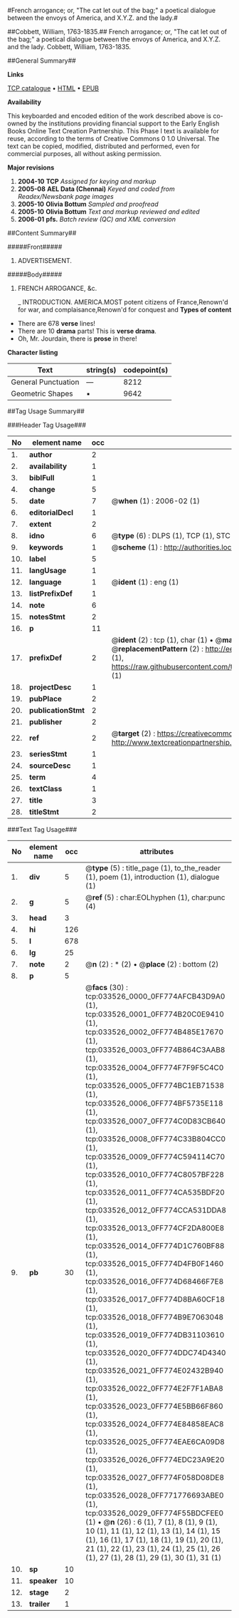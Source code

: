 #French arrogance; or, "The cat let out of the bag;" a poetical dialogue between the envoys of America, and X.Y.Z. and the lady.#

##Cobbett, William, 1763-1835.##
French arrogance; or, "The cat let out of the bag;" a poetical dialogue between the envoys of America, and X.Y.Z. and the lady.
Cobbett, William, 1763-1835.

##General Summary##

**Links**

[TCP catalogue](http://www.ota.ox.ac.uk/tcp/)  • 
[HTML](http://tei.it.ox.ac.uk/tcp/Texts-HTML/free/N25/N25296.html)  • 
[EPUB](http://tei.it.ox.ac.uk/tcp/Texts-EPUB/free/N25/N25296.epub)

**Availability**

This keyboarded and encoded edition of the
	       work described above is co-owned by the institutions
	       providing financial support to the Early English Books
	       Online Text Creation Partnership. This Phase I text is
	       available for reuse, according to the terms of Creative
	       Commons 0 1.0 Universal. The text can be copied,
	       modified, distributed and performed, even for
	       commercial purposes, all without asking permission.

**Major revisions**

1. __2004-10__ __TCP__ *Assigned for keying and markup*
1. __2005-08__ __AEL Data (Chennai)__ *Keyed and coded from Readex/Newsbank page images*
1. __2005-10__ __Olivia Bottum__ *Sampled and proofread*
1. __2005-10__ __Olivia Bottum__ *Text and markup reviewed and edited*
1. __2006-01__ __pfs.__ *Batch review (QC) and XML conversion*

##Content Summary##

#####Front#####

1. ADVERTISEMENT.

#####Body#####

1. FRENCH ARROGANCE, &c.

    _ INTRODUCTION.
AMERICA.MOST potent citizens of France,Renown'd for war, and complaisance,Renown'd for conquest and 
**Types of content**

  * There are 678 **verse** lines!
  * There are 10 **drama** parts! This is **verse drama**.
  * Oh, Mr. Jourdain, there is **prose** in there!

**Character listing**


|Text|string(s)|codepoint(s)|
|---|---|---|
|General Punctuation|—|8212|
|Geometric Shapes|▪|9642|

##Tag Usage Summary##

###Header Tag Usage###

|No|element name|occ|attributes|
|---|---|---|---|
|1.|__author__|2||
|2.|__availability__|1||
|3.|__biblFull__|1||
|4.|__change__|5||
|5.|__date__|7| @__when__ (1) : 2006-02 (1)|
|6.|__editorialDecl__|1||
|7.|__extent__|2||
|8.|__idno__|6| @__type__ (6) : DLPS (1), TCP (1), STC (1), NOTIS (1), IMAGE-SET (1), EVANS-CITATION (1)|
|9.|__keywords__|1| @__scheme__ (1) : http://authorities.loc.gov/ (1)|
|10.|__label__|5||
|11.|__langUsage__|1||
|12.|__language__|1| @__ident__ (1) : eng (1)|
|13.|__listPrefixDef__|1||
|14.|__note__|6||
|15.|__notesStmt__|2||
|16.|__p__|11||
|17.|__prefixDef__|2| @__ident__ (2) : tcp (1), char (1)  •  @__matchPattern__ (2) : ([0-9\-]+):([0-9IVX]+) (1), (.+) (1)  •  @__replacementPattern__ (2) : http://eebo.chadwyck.com/downloadtiff?vid=$1&page=$2 (1), https://raw.githubusercontent.com/textcreationpartnership/Texts/master/tcpchars.xml#$1 (1)|
|18.|__projectDesc__|1||
|19.|__pubPlace__|2||
|20.|__publicationStmt__|2||
|21.|__publisher__|2||
|22.|__ref__|2| @__target__ (2) : https://creativecommons.org/publicdomain/zero/1.0/ (1), http://www.textcreationpartnership.org/docs/. (1)|
|23.|__seriesStmt__|1||
|24.|__sourceDesc__|1||
|25.|__term__|4||
|26.|__textClass__|1||
|27.|__title__|3||
|28.|__titleStmt__|2||


###Text Tag Usage###

|No|element name|occ|attributes|
|---|---|---|---|
|1.|__div__|5| @__type__ (5) : title_page (1), to_the_reader (1), poem (1), introduction (1), dialogue (1)|
|2.|__g__|5| @__ref__ (5) : char:EOLhyphen (1), char:punc (4)|
|3.|__head__|3||
|4.|__hi__|126||
|5.|__l__|678||
|6.|__lg__|25||
|7.|__note__|2| @__n__ (2) : * (2)  •  @__place__ (2) : bottom (2)|
|8.|__p__|5||
|9.|__pb__|30| @__facs__ (30) : tcp:033526_0000_0FF774AFCB43D9A0 (1), tcp:033526_0001_0FF774B20C0E9410 (1), tcp:033526_0002_0FF774B485E17670 (1), tcp:033526_0003_0FF774B864C3AAB8 (1), tcp:033526_0004_0FF774F7F9F5C4C0 (1), tcp:033526_0005_0FF774BC1EB71538 (1), tcp:033526_0006_0FF774BF5735E118 (1), tcp:033526_0007_0FF774C0D83CB640 (1), tcp:033526_0008_0FF774C33B804CC0 (1), tcp:033526_0009_0FF774C594114C70 (1), tcp:033526_0010_0FF774C8057BF228 (1), tcp:033526_0011_0FF774CA535BDF20 (1), tcp:033526_0012_0FF774CCA531DDA8 (1), tcp:033526_0013_0FF774CF2DA800E8 (1), tcp:033526_0014_0FF774D1C760BF88 (1), tcp:033526_0015_0FF774D4FB0F1460 (1), tcp:033526_0016_0FF774D68466F7E8 (1), tcp:033526_0017_0FF774D8BA60CF18 (1), tcp:033526_0018_0FF774B9E7063048 (1), tcp:033526_0019_0FF774DB31103610 (1), tcp:033526_0020_0FF774DDC74D4340 (1), tcp:033526_0021_0FF774E02432B940 (1), tcp:033526_0022_0FF774E2F7F1ABA8 (1), tcp:033526_0023_0FF774E5BB66F860 (1), tcp:033526_0024_0FF774E84858EAC8 (1), tcp:033526_0025_0FF774EAE6CA09D8 (1), tcp:033526_0026_0FF774EDC23A9E20 (1), tcp:033526_0027_0FF774F058D08DE8 (1), tcp:033526_0028_0FF771776693ABE0 (1), tcp:033526_0029_0FF774F55BDCFEE0 (1)  •  @__n__ (26) : 6 (1), 7 (1), 8 (1), 9 (1), 10 (1), 11 (1), 12 (1), 13 (1), 14 (1), 15 (1), 16 (1), 17 (1), 18 (1), 19 (1), 20 (1), 21 (1), 22 (1), 23 (1), 24 (1), 25 (1), 26 (1), 27 (1), 28 (1), 29 (1), 30 (1), 31 (1)|
|10.|__sp__|10||
|11.|__speaker__|10||
|12.|__stage__|2||
|13.|__trailer__|1||
